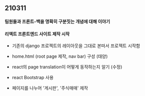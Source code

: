 ## 210311

#### 팀원들과 프론트-백을 명확히 구분짓는 개념에 대해 이야기

#### 리액트 프론트엔드 사이트 제작 시작

- 기존의 django 프로젝트의 레이아웃을 그대로 본떠서 프로젝트 시작함

- home.html (root page 제작, nav bar) 구성 (태양)
- react의 page translation이 어떻게 동작하는지 알기 (수정)
- react Bootstrap 사용
- 페이지를 나누어 '게시판', '주식매매' 제작

